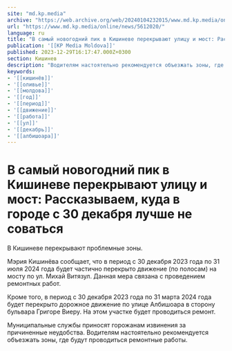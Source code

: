 ```yaml
---
site: "md.kp.media"
archive: "https://web.archive.org/web/20240104232015/www.md.kp.media/online/news/5612020/"
url: "https://www.md.kp.media/online/news/5612020/"
language: ru
title: "В самый новогодний пик в Кишиневе перекрывают улицу и мост: Рассказываем, куда в городе с 30 декабря лучше не соваться"
publication: '[[KP Media Moldova]]'
published: 2023-12-29T16:17:47.000Z+0300
section: Кишинев
description: "Водителям настоятельно рекомендуется объезжать зоны, где будут проводиться ремонтные работы"
keywords:
- '[[кишинёв]]'
- '[[оливье]]'
- '[[молдова]]'
- '[[год]]'
- '[[период]]'
- '[[движение]]'
- '[[работа]]'
- '[[ул]]'
- '[[декабрь]]'
- '[[албишоара]]'
---
```


# В самый новогодний пик в Кишиневе перекрывают улицу и мост: Рассказываем, куда в городе с 30 декабря лучше не соваться

В Кишиневе перекрывают проблемные зоны.

Мэрия Кишинёва сообщает, что в период с 30 декабря 2023 года по 31 июля 2024 года будет частично перекрыто движение (по полосам) на мосту по ул. Михай Витязул. Данная мера связана с проведением ремонтных работ.

Кроме того, в период с 30 декабря 2023 года по 31 марта 2024 года будет перекрыто дорожное движение по улице Албишоара в сторону бульвара Григоре Виеру. На этом участке будет проводиться ремонт.

Муниципальные службы приносят горожанам извинения за причиненные неудобства. Водителям настоятельно рекомендуется объезжать зоны, где будут проводиться ремонтные работы.